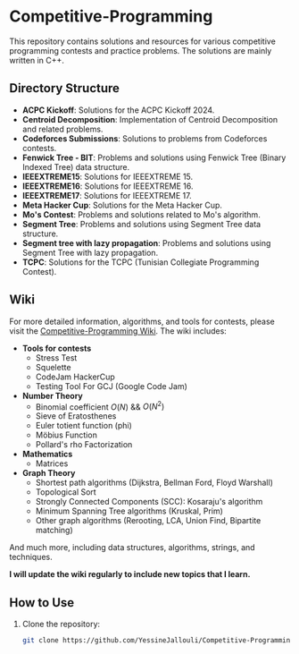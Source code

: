 # Competitive-Programming

This repository contains solutions and resources for various competitive programming contests and practice problems. The solutions are mainly written in C++.

## Directory Structure

- **ACPC Kickoff**: Solutions for the ACPC Kickoff 2024.
- **Centroid Decomposition**: Implementation of Centroid Decomposition and related problems.
- **Codeforces Submissions**: Solutions to problems from Codeforces contests.
- **Fenwick Tree - BIT**: Problems and solutions using Fenwick Tree (Binary Indexed Tree) data structure.
- **IEEEXTREME15**: Solutions for IEEEXTREME 15.
- **IEEEXTREME16**: Solutions for IEEEXTREME 16.
- **IEEEXTREME17**: Solutions for IEEEXTREME 17.
- **Meta Hacker Cup**: Solutions for the Meta Hacker Cup.
- **Mo's Contest**: Problems and solutions related to Mo's algorithm.
- **Segment Tree**: Problems and solutions using Segment Tree data structure.
- **Segment tree with lazy propagation**: Problems and solutions using Segment Tree with lazy propagation.
- **TCPC**: Solutions for the TCPC (Tunisian Collegiate Programming Contest).

## Wiki

For more detailed information, algorithms, and tools for contests, please visit the [Competitive-Programming Wiki](https://github.com/YessineJallouli/Competitive-Programming/wiki). The wiki includes:

- **Tools for contests**
  - Stress Test
  - Squelette
  - CodeJam HackerCup
  - Testing Tool For GCJ (Google Code Jam)
- **Number Theory**
  - Binomial coefficient $O(N)$ && $O(N^2)$
  - Sieve of Eratosthenes
  - Euler totient function (phi)
  - Möbius Function
  - Pollard's rho Factorization
- **Mathematics**
  - Matrices
- **Graph Theory**
  - Shortest path algorithms (Dijkstra, Bellman Ford, Floyd Warshall)
  - Topological Sort
  - Strongly Connected Components (SCC): Kosaraju's algorithm
  - Minimum Spanning Tree algorithms (Kruskal, Prim)
  - Other graph algorithms (Rerooting, LCA, Union Find, Bipartite matching)

And much more, including data structures, algorithms, strings, and techniques.

**I will update the wiki regularly to include new topics that I learn.**

## How to Use

1. Clone the repository:
   ```bash
   git clone https://github.com/YessineJallouli/Competitive-Programming.git
